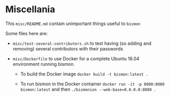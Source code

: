 <!-- file misc/README.md -->

# Miscellania #

This `misc/README.md` contain unimportant things useful to `bismon`


Some files here are:

* `misc/test-several-contributors.sh` to test having (so adding and
  removing) several contributors with their passwords
  
* `misc/Dockerfile` to use Docker for a complete Ubuntu 18.04 environment running bismon. 
    * To build the Docker image `docker build -t bismon:latest .`

    * To run bismon in the Docker container `docker run -it -p 8080:8080 bismon:latest` and then `./bismonion --web-base=0.0.0.0:8080 `.
